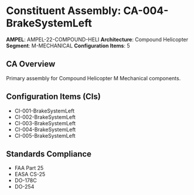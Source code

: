 # Constituent Assembly: CA-004-BrakeSystemLeft

**AMPEL**: AMPEL-22-COMPOUND-HELI
**Architecture**: Compound Helicopter
**Segment**: M-MECHANICAL
**Configuration Items**: 5

## CA Overview
Primary assembly for Compound Helicopter M Mechanical components.

## Configuration Items (CIs)
- CI-001-BrakeSystemLeft
- CI-002-BrakeSystemLeft
- CI-003-BrakeSystemLeft
- CI-004-BrakeSystemLeft
- CI-005-BrakeSystemLeft

## Standards Compliance
- FAA Part 25
- EASA CS-25
- DO-178C
- DO-254
